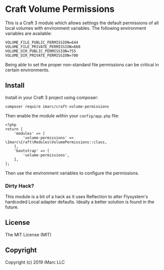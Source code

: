 # Craft Volume Permissions

This is a Craft 3 module which allows settings the default permissions 
of all local volumes with environment variables. The following environment
variables are available:

    VOLUME_FILE_PUBLIC_PERMISSION=644
    VOLUME_FILE_PRIVATE_PERMISSION=660
    VOLUME_DIR_PUBLIC_PERMISSION=755
    VOLUME_DIR_PRIVATE_PERMISSION=700

Being able to set the proper non-standard file permissions can be critical in certain environments.

## Install

Install in your Craft 3 project using composer:

    composer require imarc/craft-volume-permissions

Then enable the module within your `config/app.php` file:

    <?php
    return [
        'modules' => [
            'volume-permissions' => \Imarc\Craft\Modules\VolumePermissions::class,
        ],
        'bootstrap' => [
            'volume-permissions',
        ],
    ];

Then use the environment variables to configure the permissions.

### Dirty Hack?

This module is a bit of a hack as it uses Reflection to alter Flysystem's
hardcoded Local adapter defaults. Ideally a better solution is found in the future.

## License

The MIT License (MIT)

## Copyright 

Copyright (c) 2019 iMarc LLC

